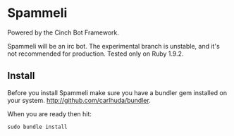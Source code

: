 # Spammeli

Powered by the Cinch Bot Framework.

Spammeli will be an irc bot. The experimental branch is unstable, and it's not recommended for production. Tested only on Ruby 1.9.2.

## Install

Before you install Spammeli make sure you have a bundler gem installed on your system. http://github.com/carlhuda/bundler.

When you are ready then hit:

    sudo bundle install


